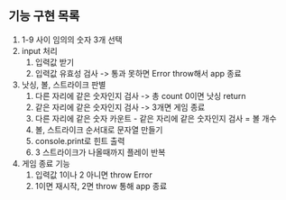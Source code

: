 ## 기능 구현 목록

1. 1-9 사이 임의의 숫자 3개 선택
2. input 처리
    1) 입력값 받기
    2) 입력값 유효성 검사 -> 통과 못하면 Error throw해서 app 종료
3. 낫싱, 볼, 스트라이크 판별
    1) 다른 자리에 같은 숫자인지 검사 -> 총 count 0이면 낫싱 return
    2) 같은 자리에 같은 숫자인지 검사 -> 3개면 게임 종료
    3) 다른 자리에 같은 숫자 카운트 - 같은 자리에 같은 숫자인지 검사 = 볼 개수
    4) 볼, 스트라이크 순서대로 문자열 만들기
    5) console.print로 힌트 출력
    6) 3 스트라이크가 나올때까지 플레이 반복
4. 게임 종료 기능
    1) 입력값 1이나 2 아니면 throw Error
    2) 1이면 재시작, 2면 throw 통해 app 종료